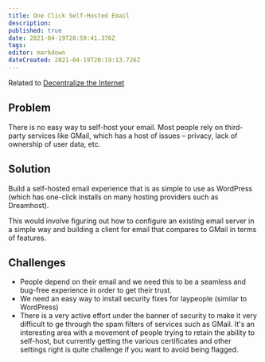 ```yaml
---
title: One Click Self-Hosted Email
description: 
published: true
date: 2021-04-19T20:59:41.376Z
tags: 
editor: markdown
dateCreated: 2021-04-19T20:19:13.726Z
---
```


Related to [Decentralize the Internet](../goals/decentralize-internet)

## Problem
There is no easy way to self-host your email. Most people rely on third-party services like GMail, which has a host of issues – privacy, lack of ownership of user data, etc.

## Solution
Build a self-hosted email experience that is as simple to use as WordPress (which has one-click installs on many hosting providers such as Dreamhost).

This would involve figuring out how to configure an existing email server in a simple way and building a client for email that compares to GMail in terms of features.

## Challenges
- People depend on their email and we need this to be a seamless and bug-free experience in order to get their trust.
- We need an easy way to install security fixes for laypeople (similar to WordPress)
- There is a very active effort under the banner of security to make it very difficult to ge through the spam filters of services such as GMail. It's an interesting area with a movement of people trying to retain the ability to self-host, but currently getting the various certificates and other settings right is quite challenge if you want to avoid being flagged.
